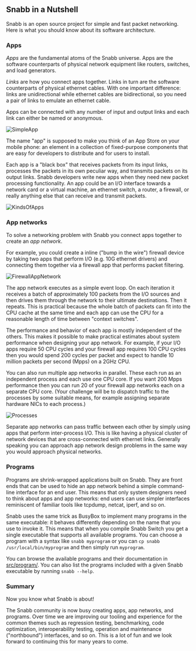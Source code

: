 ## Snabb in a Nutshell

Snabb is an open source project for simple and fast packet
networking. Here is what you should know about its software
architecture.

### Apps

*Apps* are the fundamental atoms of the Snabb universe. Apps
are the software counterparts of physical network equipment like
routers, switches, and load generators.

*Links* are how you connect apps together. Links in turn are the
software counterparts of physical ethernet cables. With one important
difference: links are unidirectional while ethernet cables are
bidirectional, so you need a pair of links to emulate an ethernet
cable.

Apps can be connected with any number of input and output links and
each link can either be named or anonymous.


![SimpleApp](.images/SimpleApp.png)


The name "app" is supposed to make you think of an App Store on your
mobile phone: an element in a collection of fixed-purpose components
that are easy for developers to distribute and for users to install.

Each app is a "black box" that receives packets from its input links,
processes the packets in its own peculiar way, and transmits packets
on its output links. Snabb developers write new apps when they
need new packet processing functionality. An app could be an I/O
interface towards a network card or a virtual machine, an ethernet
switch, a router, a firewall, or really anything else that can receive
and transmit packets.

![KindsOfApps](.images/KindsOfApps.png)
   
### App networks

To solve a networking problem with Snabb you connect apps
together to create an *app network*.

For example, you could create a inline ("bump in the wire") firewall
device by taking two apps that perform I/O (e.g. 10G ethernet drivers)
and connecting them together via a firewall app that performs packet
filtering.

![FirewallAppNetwork](.images/FirewallAppNetwork.png)

The app network executes as a simple event loop. On each iteration it
receives a batch of approximately 100 packets from the I/O sources and
then drives them through the network to their ultimate destinations.
Then it repeats. This is practical because the whole batch of packets
can fit into the CPU cache at the same time and each app can use the
CPU for a reasonable length of time between "context switches".

The performance and behavior of each app is mostly independent of the
others. This makes it possible to make practical estimates about
system performance when designing your app network. For example, if
your I/O apps require 50 CPU cycles and your firewall app requires 100
CPU cycles then you would spend 200 cycles per packet and expect to
handle 10 million packets per second (Mpps) on a 2GHz CPU.

You can also run multiple app networks in parallel. These each run as
an independent process and each use one CPU core. If you want 200 Mpps
performance then you can run 20 of your firewall app networks each on
a separate CPU core. (Your challenge will be to dispatch traffic to
the processes by some suitable means, for example assigning separate
hardware NICs to each process.)

![Processes](.images/Processes.png)


Separate app networks can pass traffic between each other by simply
using apps that perform inter-process I/O. This is like having a
physical cluster of network devices that are cross-connected with
ethernet links. Generally speaking you can approach app network design
problems in the same way you would approach physical networks.

### Programs

Programs are shrink-wrapped applications built on Snabb. They
are front ends that can be used to hide an app network behind a simple
command-line interface for an end user. This means that only system
designers need to think about apps and app networks: end users can use
simpler interfaces reminiscent of familiar tools like tcpdump, netcat,
iperf, and so on.

Snabb uses the same trick as BusyBox to implement many programs
in the same executable: it behaves differently depending on the name
that you use to invoke it. This means that when you compile Snabb
Switch you get a single executable that supports all available
programs. You can choose a program with a syntax like `snabb
myprogram` or you can `cp snabb /usr/local/bin/myprogram` and then
simply run `myprogram`.

You can browse the available programs and their documentation in
[src/program/](https://github.com/snabbco/snabb/tree/master/src/program).
You can also list the programs included with a given Snabb executable
by running `snabb --help`.

### Summary

Now you know what Snabb is about!

The Snabb community is now busy creating apps, app networks,
and programs. Over time we are improving our tooling and experience
for the common themes such as regression testing, benchmarking, code
optimization, interoperability testing, operation and maintenance
("northbound") interfaces, and so on. This is a lot of fun and we look
forward to continuing this for many years to come.
